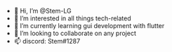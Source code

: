 - 👋 Hi, I’m @Stem-LG
- 👀 I’m interested in all things tech-related
- 🌱 I’m currently learning gui development with flutter
- 💞️ I’m looking to collaborate on any project
- 📫 discord: Stem#1287

<!---
Stem-LG/Stem-LG is a ✨ special ✨ repository because its `README.md` (this file) appears on your GitHub profile.
You can click the Preview link to take a look at your changes.
--->
